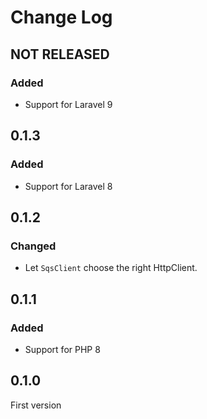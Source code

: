 # Change Log

## NOT RELEASED

### Added

- Support for Laravel 9

## 0.1.3

### Added

- Support for Laravel 8

## 0.1.2

### Changed

- Let `SqsClient` choose the right HttpClient.

## 0.1.1

### Added

- Support for PHP 8

## 0.1.0

First version
